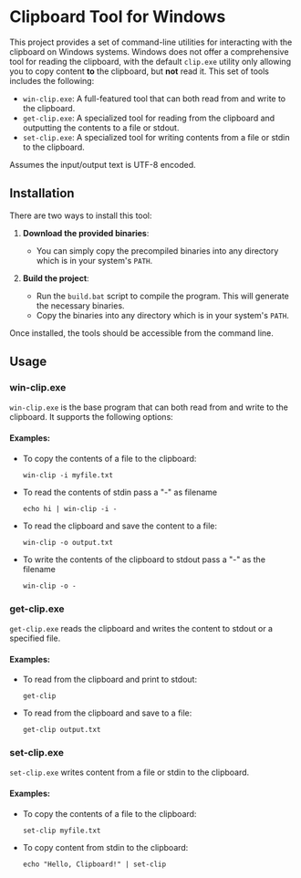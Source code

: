 # Clipboard Tool for Windows

This project provides a set of command-line utilities for interacting with the clipboard on Windows systems. Windows does not offer a comprehensive tool for reading the clipboard, with the default `clip.exe` utility only allowing you to copy content **to** the clipboard, but **not** read it. This set of tools includes the following:

- `win-clip.exe`: A full-featured tool that can both read from and write to the clipboard.
- `get-clip.exe`: A specialized tool for reading from the clipboard and outputting the contents to a file or stdout.
- `set-clip.exe`: A specialized tool for writing contents from a file or stdin to the clipboard.

Assumes the input/output text is UTF-8 encoded.

## Installation

There are two ways to install this tool:

1. **Download the provided binaries**:

   - You can simply copy the precompiled binaries into any directory which is in your system's `PATH`.

2. **Build the project**:

   - Run the `build.bat` script to compile the program. This will generate the necessary binaries.
   - Copy the binaries into any directory which is in your system's `PATH`.

Once installed, the tools should be accessible from the command line.

## Usage

### win-clip.exe

`win-clip.exe` is the base program that can both read from and write to the clipboard. It supports the following options:

#### Examples:

- To copy the contents of a file to the clipboard:

  ```batch
  win-clip -i myfile.txt
  ```

- To read the contents of stdin pass a "-" as filename

  ```batch
  echo hi | win-clip -i -
  ```

- To read the clipboard and save the content to a file:

  ```batch
  win-clip -o output.txt
  ```

- To write the contents of the clipboard to stdout pass a "-" as the filename
  ```batch
  win-clip -o -
  ```

### get-clip.exe

`get-clip.exe` reads the clipboard and writes the content to stdout or a specified file.

#### Examples:

- To read from the clipboard and print to stdout:

  ```batch
  get-clip
  ```

- To read from the clipboard and save to a file:
  ```batch
  get-clip output.txt
  ```

### set-clip.exe

`set-clip.exe` writes content from a file or stdin to the clipboard.

#### Examples:

- To copy the contents of a file to the clipboard:

  ```batch
  set-clip myfile.txt
  ```

- To copy content from stdin to the clipboard:

  ```batch
  echo "Hello, Clipboard!" | set-clip
  ```
